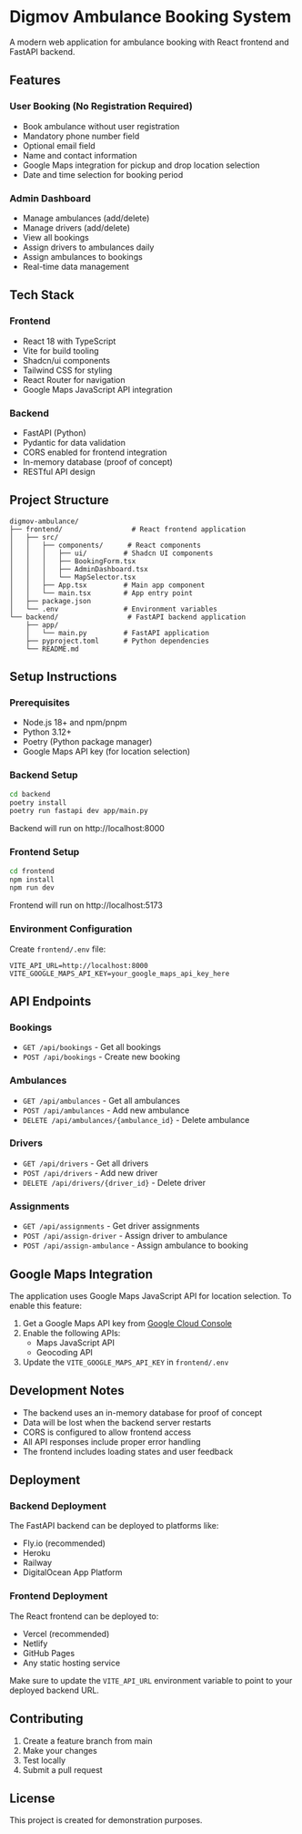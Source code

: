# Digmov Ambulance Booking System

A modern web application for ambulance booking with React frontend and FastAPI backend.

## Features

### User Booking (No Registration Required)
- Book ambulance without user registration
- Mandatory phone number field
- Optional email field
- Name and contact information
- Google Maps integration for pickup and drop location selection
- Date and time selection for booking period

### Admin Dashboard
- Manage ambulances (add/delete)
- Manage drivers (add/delete)
- View all bookings
- Assign drivers to ambulances daily
- Assign ambulances to bookings
- Real-time data management

## Tech Stack

### Frontend
- React 18 with TypeScript
- Vite for build tooling
- Shadcn/ui components
- Tailwind CSS for styling
- React Router for navigation
- Google Maps JavaScript API integration

### Backend
- FastAPI (Python)
- Pydantic for data validation
- CORS enabled for frontend integration
- In-memory database (proof of concept)
- RESTful API design

## Project Structure

```
digmov-ambulance/
├── frontend/                 # React frontend application
│   ├── src/
│   │   ├── components/      # React components
│   │   │   ├── ui/         # Shadcn UI components
│   │   │   ├── BookingForm.tsx
│   │   │   ├── AdminDashboard.tsx
│   │   │   └── MapSelector.tsx
│   │   ├── App.tsx         # Main app component
│   │   └── main.tsx        # App entry point
│   ├── package.json
│   └── .env                # Environment variables
└── backend/                 # FastAPI backend application
    ├── app/
    │   └── main.py         # FastAPI application
    ├── pyproject.toml      # Python dependencies
    └── README.md
```

## Setup Instructions

### Prerequisites
- Node.js 18+ and npm/pnpm
- Python 3.12+
- Poetry (Python package manager)
- Google Maps API key (for location selection)

### Backend Setup
```bash
cd backend
poetry install
poetry run fastapi dev app/main.py
```
Backend will run on http://localhost:8000

### Frontend Setup
```bash
cd frontend
npm install
npm run dev
```
Frontend will run on http://localhost:5173

### Environment Configuration

Create `frontend/.env` file:
```
VITE_API_URL=http://localhost:8000
VITE_GOOGLE_MAPS_API_KEY=your_google_maps_api_key_here
```

## API Endpoints

### Bookings
- `GET /api/bookings` - Get all bookings
- `POST /api/bookings` - Create new booking

### Ambulances
- `GET /api/ambulances` - Get all ambulances
- `POST /api/ambulances` - Add new ambulance
- `DELETE /api/ambulances/{ambulance_id}` - Delete ambulance

### Drivers
- `GET /api/drivers` - Get all drivers
- `POST /api/drivers` - Add new driver
- `DELETE /api/drivers/{driver_id}` - Delete driver

### Assignments
- `GET /api/assignments` - Get driver assignments
- `POST /api/assign-driver` - Assign driver to ambulance
- `POST /api/assign-ambulance` - Assign ambulance to booking

## Google Maps Integration

The application uses Google Maps JavaScript API for location selection. To enable this feature:

1. Get a Google Maps API key from [Google Cloud Console](https://console.cloud.google.com/)
2. Enable the following APIs:
   - Maps JavaScript API
   - Geocoding API
3. Update the `VITE_GOOGLE_MAPS_API_KEY` in `frontend/.env`

## Development Notes

- The backend uses an in-memory database for proof of concept
- Data will be lost when the backend server restarts
- CORS is configured to allow frontend access
- All API responses include proper error handling
- The frontend includes loading states and user feedback

## Deployment

### Backend Deployment
The FastAPI backend can be deployed to platforms like:
- Fly.io (recommended)
- Heroku
- Railway
- DigitalOcean App Platform

### Frontend Deployment
The React frontend can be deployed to:
- Vercel (recommended)
- Netlify
- GitHub Pages
- Any static hosting service

Make sure to update the `VITE_API_URL` environment variable to point to your deployed backend URL.

## Contributing

1. Create a feature branch from main
2. Make your changes
3. Test locally
4. Submit a pull request

## License

This project is created for demonstration purposes.
